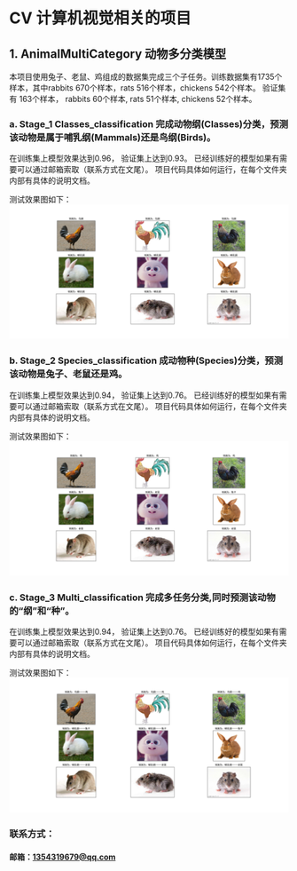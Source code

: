 # CV 计算机视觉相关的项目

## 1. AnimalMultiCategory 动物多分类模型
本项目使用兔子、老鼠、鸡组成的数据集完成三个子任务。训练数据集有1735个样本，其中rabbits 670个样本，rats 516个样本，chickens 542个样本。
验证集有 163个样本， rabbits 60个样本, rats 51个样本, chickens 52个样本。
### a. Stage_1 Classes_classification 完成动物纲(Classes)分类，预测该动物是属于哺乳纲(Mammals)还是鸟纲(Birds)。
在训练集上模型效果达到0.96， 验证集上达到0.93。 已经训练好的模型如果有需要可以通过邮箱索取（联系方式在文尾）。
项目代码具体如何运行，在每个文件夹内部有具体的说明文档。

测试效果图如下：
![avatar](https://raw.githubusercontent.com/zlwmzh/CV/master/效果图/动物纲(Classes)分类，预测该动物是属于哺乳纲(Mammals)还是鸟纲(Birds).png)


### b. Stage_2 Species_classification 成动物种(Species)分类，预测该动物是兔子、老鼠还是鸡。
在训练集上模型效果达到0.94， 验证集上达到0.76。 已经训练好的模型如果有需要可以通过邮箱索取（联系方式在文尾）。
项目代码具体如何运行，在每个文件夹内部有具体的说明文档。

测试效果图如下：
![avatar](https://raw.githubusercontent.com/zlwmzh/CV/master/%E6%95%88%E6%9E%9C%E5%9B%BE/%E5%AE%8C%E6%88%90%E5%8A%A8%E7%89%A9%E7%A7%8D(Species)%E5%88%86%E7%B1%BB%EF%BC%8C%E9%A2%84%E6%B5%8B%E8%AF%A5%E5%8A%A8%E7%89%A9%E6%98%AF%E5%85%94%E5%AD%90%E3%80%81%E8%80%81%E9%BC%A0%E8%BF%98%E6%98%AF%E9%B8%A1.png)

### c. Stage_3 Multi_classification 完成多任务分类,同时预测该动物的“纲”和“种”。
在训练集上模型效果达到0.94， 验证集上达到0.76。 已经训练好的模型如果有需要可以通过邮箱索取（联系方式在文尾）。
项目代码具体如何运行，在每个文件夹内部有具体的说明文档。

测试效果图如下：
![avatar](https://raw.githubusercontent.com/zlwmzh/CV/master/%E6%95%88%E6%9E%9C%E5%9B%BE/%E5%AE%8C%E6%88%90%E5%A4%9A%E4%BB%BB%E5%8A%A1%E5%88%86%E7%B1%BB%2C%E5%90%8C%E6%97%B6%E9%A2%84%E6%B5%8B%E8%AF%A5%E5%8A%A8%E7%89%A9%E7%9A%84%E2%80%9C%E7%BA%B2%E2%80%9D%E5%92%8C%E2%80%9C%E7%A7%8D%E2%80%9D.png)



### 联系方式：
#### 邮箱：1354319679@qq.com 
